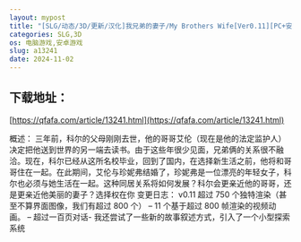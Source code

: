 ```yaml
---
layout: mypost
title: "[SLG/动态/3D/更新/汉化]我兄弟的妻子/My Brothers Wife[Ver0.11][PC+安卓/3G]"
categories: SLG,3D
os: 电脑游戏,安卓游戏
slug: a13241
date: 2024-11-02
---
```


## 下载地址：

[https://qfafa.com/article/13241.html](https://qfafa.com/article/13241.html)

概述：
三年前，科尔的父母刚刚去世，他的哥哥艾伦（现在是他的法定监护人）决定把他送到世界的另一端去读书。由于这些年很少见面，兄弟俩的关系很不融洽。现在，科尔已经从这所名校毕业，回到了国内，在选择新生活之前，他将和哥哥住在一起。在此期间，艾伦与珍妮弗结婚了，珍妮弗是一位漂亮的年轻女子，科尔也必须与她生活在一起。这种同居关系将如何发展？科尔会更亲近他的哥哥，还是更亲近他美丽的妻子？选择权在你
变更日志：
v0.11
超过 750 个独特渲染（甚至不算界面图像，我们有超过 800 个）
– 11 个基于超过 800 帧渲染的视频动画。
– 超过一百页对话- 我还尝试了一些新的故事叙述方式，引入了一个小型探索系统